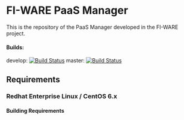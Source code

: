 # FI-WARE PaaS Manager

This is the repository of the PaaS Manager developed in the FI-WARE project.

#### Builds:
develop: [![Build Status](https://travis-ci.org/telefonicaid/fiware-paas.svg?branch=develop)](https://travis-ci.org/telefonicaid/fiware-paas)
master: [![Build Status](https://travis-ci.org/telefonicaid/fiware-paas.svg?branch=master)](https://travis-ci.org/telefonicaid/fiware-paas)

## Requirements

### Redhat Enterprise Linux / CentOS 6.x

#### Building Requirements


